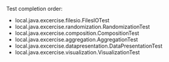 Test completion order:
- local.java.excercise.filesio.FilesIOTest
- local.java.excercise.randomization.RandomizationTest
- local.java.excercise.composition.CompositionTest
- local.java.excercise.aggregation.AggregationTest
- local.java.excercise.datapresentation.DataPresentationTest
- local.java.excercise.visualization.VisualizationTest